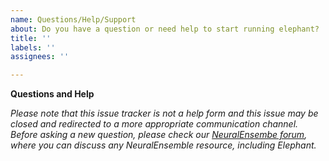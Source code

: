 ```yaml
---
name: Questions/Help/Support
about: Do you have a question or need help to start running elephant?
title: ''
labels: ''
assignees: ''

---
```


**Questions and Help**

_Please note that this issue tracker is not a help form and this issue may be closed and redirected to a more appropriate communication channel. Before asking a new question, please check our [NeuralEnsembe forum](https://groups.google.com/forum/#!forum/neuralensemble), where you can discuss any NeuralEnsemble resource, including Elephant._
